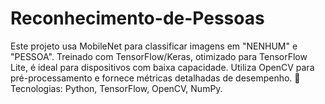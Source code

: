# Reconhecimento-de-Pessoas
Este projeto usa MobileNet para classificar imagens em "NENHUM" e "PESSOA". Treinado com TensorFlow/Keras, otimizado para TensorFlow Lite, é ideal para dispositivos com baixa capacidade. Utiliza OpenCV para pré-processamento e fornece métricas detalhadas de desempenho.  🔗 Tecnologias: Python, TensorFlow, OpenCV, NumPy.
